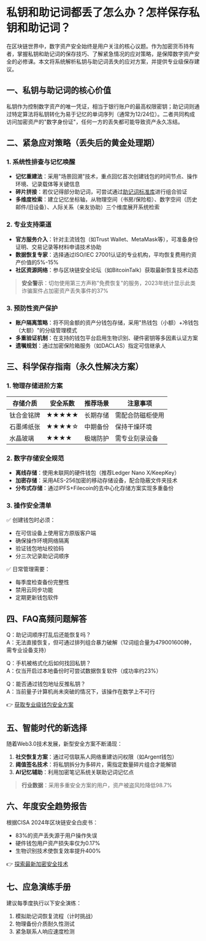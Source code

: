 # 私钥和助记词都丢了怎么办？怎样保存私钥和助记词？

在区块链世界中，数字资产安全始终是用户关注的核心议题。作为加密货币持有者，掌握私钥和助记词的保存技巧、了解紧急情况的应对策略，是保障数字资产安全的必修课。本文将系统解析私钥与助记词丢失的应对方案，并提供专业级保存建议。

## 一、私钥与助记词的核心价值
私钥作为控制数字资产的唯一凭证，相当于银行账户的最高权限密钥；助记词则通过特定算法将私钥转化为易于记忆的单词序列（通常为12/24位）。二者共同构成访问加密资产的"数字身份证"，任何一方的丢失都可能导致资产永久冻结。

## 二、紧急应对策略（丢失后的黄金处理期）

### 1. 系统性排查与记忆唤醒
- **记忆重建法**：采用"场景回溯"技术，重点回忆首次创建钱包的时间节点、操作环境、记录载体等关键信息
- **碎片拼接**：若仅记得部分助记词，可尝试通过[助记词标准库](https://github.com/bitcoin/bips/blob/master/bip-0039/english.txt)进行组合验证
- **多维度检索**：建立记忆坐标轴，从物理空间（书房/保险柜）、数字空间（历史邮件/旧设备）、人际关系（亲友协助）三个维度展开系统检索

### 2. 专业支持渠道
- **官方服务介入**：针对主流钱包（如Trust Wallet、MetaMask等），可准备身份证明、交易记录等材料申请技术协助
- **数据恢复专家**：选择通过ISO/IEC 27001认证的专业机构，平均恢复费用约资产价值的5%-15%
- **社区资源网络**：参与区块链安全论坛（如BitcoinTalk）获取最新恢复技术动态

> **安全警示**：切勿使用第三方声称"免费恢复"的服务，2023年统计显示此类诈骗案件占加密资产丢失事件的37%

### 3. 预防性资产保护
- **账户隔离策略**：将不同金额的资产分钱包存储，采用"热钱包（小额）+冷钱包（大额）"的分级管理模式
- **多重验证机制**：在支持的钱包平台启用生物识别、硬件密钥等多因素认证方案
- **遗嘱规划**：通过加密保险箱服务（如DACLAS）指定可信继承人

## 三、科学保存指南（永久性解决方案）

### 1. 物理存储进阶方案
| 存储介质 | 安全系数 | 推荐场景 | 注意事项 |
|---------|---------|---------|---------|
| 钛合金铭牌 | ★★★★★ | 长期存储 | 需配合防磁柜使用 |
| 石墨烯纸张 | ★★★★☆ | 中期备份 | 保持干燥环境 |
| 水晶玻璃 | ★★★★ | 极端防护 | 需专业刻录设备 |

### 2. 数字存储安全规范
- **离线存储**：使用未联网的硬件钱包（推荐Ledger Nano X/KeepKey）
- **加密存储**：采用AES-256加密的移动存储设备，配合隐蔽文件夹技术
- **分布式存储**：通过IPFS+Filecoin的去中心化存储方案实现多重备份

### 3. 操作安全清单
✅ 创建钱包时必须：
- 在可信设备上使用官方原版客户端
- 确保操作环境网络隔离
- 验证钱包地址校验码
- 分三次记录助记词顺序

✅ 日常管理需要：
- 每季度检查备份完整性
- 禁用云同步功能
- 定期更新钱包软件

## 四、FAQ高频问题解答

Q：助记词顺序打乱后还能恢复吗？  
A：无法直接恢复，但可通过排列组合暴力破解（12词组合量为479001600种，需专业设备支持）

Q：手机被格式化后如何找回私钥？  
A：仅当开启过本地备份时可尝试数据恢复软件（成功率约23%）

Q：能否通过钱包地址反推私钥？  
A：当前量子计算机尚未突破的情况下，该操作在数学上不可行

👉 [获取专业级钱包安全方案](https://bit.ly/okx_welcome)

## 五、智能时代的新选择
随着Web3.0技术发展，新型安全方案不断涌现：
1. **社交恢复方案**：通过可信联系人网络重建访问权限（如Argent钱包）
2. **阈值签名技术**：将私钥拆分为多碎片，需指定数量碎片组合才能解锁
3. **AI记忆辅助**：利用加密笔记系统关联助记词记忆点

> **行业数据**：采用多重安全方案的用户，资产被盗风险降低98.7%

## 六、年度安全趋势报告
根据CISA 2024年区块链安全白皮书：
- 83%的资产丢失源于用户操作失误
- 硬件钱包用户资产损失率仅为0.17%
- 生物识别技术使恢复效率提升400%

👉 [探索最新加密安全技术](https://bit.ly/okx_welcome)

## 七、应急演练手册
建议每季度执行以下安全演练：
1. 模拟助记词恢复流程（计时挑战）
2. 物理备份介质耐久性测试
3. 紧急联系人响应速度检测
